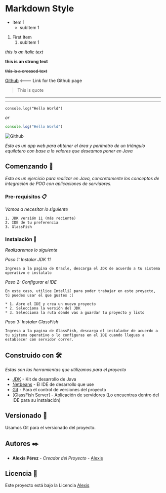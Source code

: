 # Markdown Style #

<!-- UL -->
* Item 1
    * subItem 1
<!-- OL -->
1. First Item
    1. subItem 1

<!-- italic -->
*this is an italic text*

<!-- bold -->
**this is an strong text**

<!-- crossed text -->
~~this is a crossed text~~

<!-- links -->
[Github](https://github.com) <--- Link for the Github page

<!-- Quote -->
>This is quote

<!-- Lines -->
---
___

<!-- Inline code -->
`console.log("Hello World")`

_or_

```Javascript
console.log("Hello World")
```

<!-- Images -->
![Github](https://upload.wikimedia.org/wikipedia/commons/thumb/9/91/Octicons-mark-github.svg/2048px-Octicons-mark-github.svg.png)


_Esto es un app web para obtener el área y perímetro de un triángulo equílatero con base a lo valores que deseamos poner en Java_

## Comenzando 🚀

_Esto es un ejercicio para realizar en Java, concretamente los conceptos de integración de POO con aplicaciones de servidores._


### Pre-requisitos 📋

_Vamos a necesitar lo siguiente_

```
1. JDK versión 11 (más reciente)
2. IDE de tu preferencia
3. GlassFish
```

### Instalación 🔧

_Realizaremos lo siguiente_

_Paso 1: Instalar JDK 11_

```
Ingresa a la pagina de Oracle, descarga el JDK de acuerdo a tu sistema operativo e instalalo
```

_Paso 2: Configurar el IDE_

```
En este caso, utilice IntelliJ para poder trabajar en este proyecto, tú puedes usar el que gustes :)

* 1. Abre el IDE y crea un nuevo proyecto
* 2. Selecciona la versión del JDK
* 3. Selecciona la ruta donde vas a guardar tu proyecto y listo
```

_Paso 3: Instalar GlassFish_

```
Ingresa a la pagina de GlassFish, descarga el instalador de acuerdo a tu sistema operativo o lo configuras en el IDE cuando llegues a establecer con servidor correr.
```

## Construido con 🛠️

_Estas son las herramientas que utilizamos para el proyecto_

* [JDK](https://www.oracle.com/mx/java/technologies/javase/jdk11-archive-downloads.html) - Kit de desarrollo de Java
* [Netbeans](https://netbeans.apache.org/download/index.html) - El IDE de desarrollo que use
* [Git](https://www.jetbrains.com/es-es/idea/) - Para el control de versiones del proyecto
* [GlassFish Server] - Aplicación de servidores (Lo encuentras dentro del IDE para su instalación)

## Versionado 📌

Usamos Git para el versionado del proyecto. 

## Autores ✒️

* **Alexis Pérez** - *Creador del Proyecto* - [Alexis](https://github.com/AIcodeJ)

## Licencia 📄

Este proyecto está bajo la Licencia [Alexis](https://github.com/AIcodeJ)